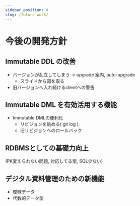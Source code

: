 ```yaml
---
sidebar_position: 4
slug: /future-work/
---
```


# 今後の開発方針

## Immutable DDL の改善

- バージョンが乱立してしまう -> upgrade 案内, auto-upgrade
  - スライドから図を取る
- 旧バージョンへ入れ続けるclientへの警告

## Immutable DML を有効活用する機能

- Immutable DMLの便利化
  - リビジョンを眺める( git log )
  - 旧リビジョンへのロールバック

## RDBMSとしての基礎力向上

(PK変えられない問題, 対応してる型, SQL少ない)

## デジタル資料管理のための新機能

- 曖昧データ
- 代数的データ型

